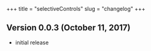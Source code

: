 +++
title = "selectiveControls"
slug = "changelog"
+++

## Version 0.0.3 (October 11, 2017)

- initial release